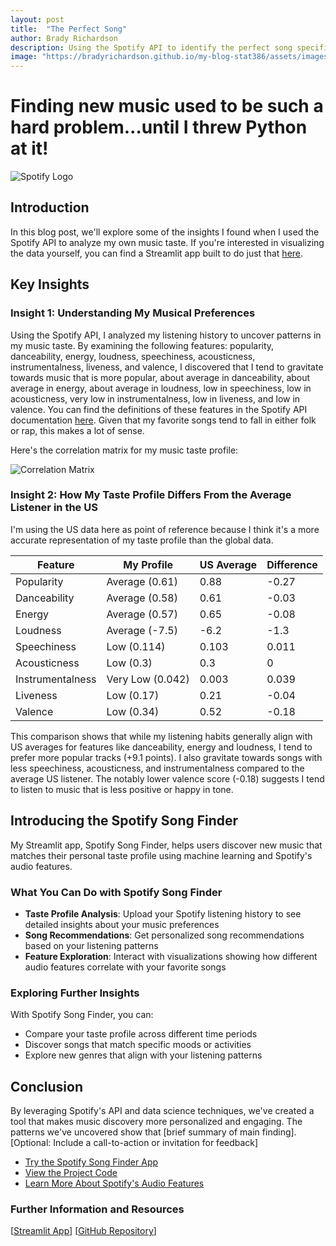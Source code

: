 ```yaml
---
layout: post
title:  "The Perfect Song"
author: Brady Richardson
description: Using the Spotify API to identify the perfect song specifically for me.
image: "https://bradyrichardson.github.io/my-blog-stat386/assets/images/Spotify_Primary_Logo_RGB_Green-300x300.png"
---
```


# Finding new music used to be such a hard problem...until I threw Python at it!

![Spotify Logo](https://bradyrichardson.github.io/my-blog-stat386/assets/images/Spotify_Full_Logo_RGB_Green.png)

## Introduction
In this blog post, we'll explore some of the insights I found when I used the Spotify API to analyze my own music taste. If you're interested in visualizing the data yourself, you can find a Streamlit app built to do just that [here](https://bradyrichardson-spotify-spotify-streamlit-y2osej.streamlit.app/).

## Key Insights

### Insight 1: Understanding My Musical Preferences
Using the Spotify API, I analyzed my listening history to uncover patterns in my music taste. By examining the following features: popularity, danceability, energy, loudness, speechiness, acousticness, instrumentalness, liveness, and valence, I discovered that I tend to gravitate towards music that is more popular, about average in danceability, about average in energy, about average in loudness, low in speechiness, low in acousticness, very low in instrumentalness, low in liveness, and low in valence. You can find the definitions of these features in the Spotify API documentation [here](https://developer.spotify.com/documentation/web-api/reference/get-audio-features). Given that my favorite songs tend to fall in either folk or rap, this makes a lot of sense.

Here's the correlation matrix for my music taste profile:

![Correlation Matrix](https://bradyrichardson.github.io/my-blog-stat386/assets/images/newplot.png)

### Insight 2: How My Taste Profile Differs From the Average Listener in the US
I'm using the US data here as point of reference because I think it's a more accurate representation of my taste profile than the global data.

| Feature | My Profile | US Average | Difference |
|---------|------------|------------|------------|
| Popularity | Average (0.61) | 0.88 | -0.27 | My music is less popular than the average listener in the US.
| Danceability | Average (0.58) | 0.61 | -0.03 | My music is less danceable than the average listener in the US.
| Energy | Average (0.57) | 0.65 | -0.08 | My music is less energetic than the average listener in the US.
| Loudness | Average (-7.5) | -6.2 | -1.3 | My music is quieter than the average listener in the US.
| Speechiness | Low (0.114) | 0.103 | 0.011 | My music is more speechy than the average listener in the US.
| Acousticness | Low (0.3) | 0.3 | 0 | My music is right on the money with acousticness compared to the average listener in the US.
| Instrumentalness | Very Low (0.042) | 0.003 | 0.039 | My music is more instrumental than the average listener in the US.
| Liveness | Low (0.17) | 0.21 | -0.04 | My music is less live than the average listener in the US.
| Valence | Low (0.34) | 0.52 | -0.18 | My music is less positive in tone than the average listener in the US.

This comparison shows that while my listening habits generally align with US averages for features like danceability, energy and loudness, I tend to prefer more popular tracks (+9.1 points). I also gravitate towards songs with less speechiness, acousticness, and instrumentalness compared to the average US listener. The notably lower valence score (-0.18) suggests I tend to listen to music that is less positive or happy in tone.


## Introducing the Spotify Song Finder
My Streamlit app, Spotify Song Finder, helps users discover new music that matches their personal taste profile using machine learning and Spotify's audio features.

### What You Can Do with Spotify Song Finder
- **Taste Profile Analysis**: Upload your Spotify listening history to see detailed insights about your music preferences
- **Song Recommendations**: Get personalized song recommendations based on your listening patterns
- **Feature Exploration**: Interact with visualizations showing how different audio features correlate with your favorite songs

### Exploring Further Insights
With Spotify Song Finder, you can:
- Compare your taste profile across different time periods
- Discover songs that match specific moods or activities
- Explore new genres that align with your listening patterns

## Conclusion
By leveraging Spotify's API and data science techniques, we've created a tool that makes music discovery more personalized and engaging. The patterns we've uncovered show that [brief summary of main finding].
[Optional: Include a call-to-action or invitation for feedback]

- [Try the Spotify Song Finder App](your-streamlit-app-link)
- [View the Project Code](your-github-repo-link)
- [Learn More About Spotify's Audio Features](https://developer.spotify.com/documentation/web-api/reference/tracks/get-audio-features/)

### Further Information and Resources
[[Streamlit App](https://bradyrichardson-spotify-spotify-streamlit-y2osej.streamlit.app/)]
[[GitHub Repository](https://github.com/bradyrichardson/spotify)]
